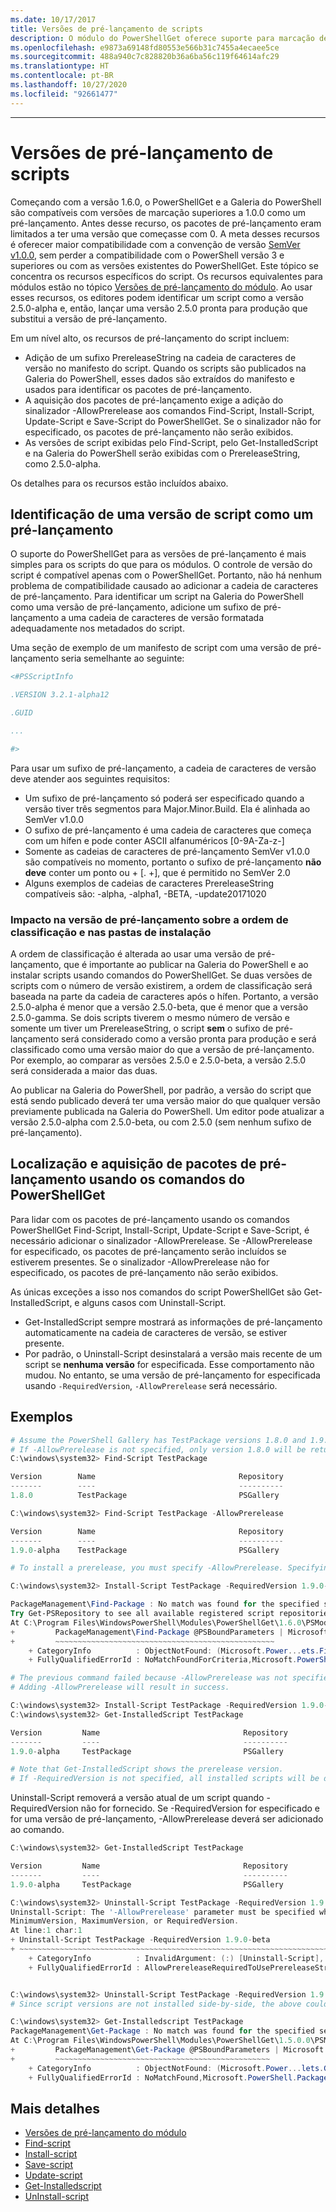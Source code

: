 ```yaml
---
ms.date: 10/17/2017
title: Versões de pré-lançamento de scripts
description: O módulo do PowerShellGet oferece suporte para marcação de scripts com versões superiores à 1.0.0 como um pré-lançamento usando o controle de versão semântico.
ms.openlocfilehash: e9873a69148fd80553e566b31c7455a4ecaee5ce
ms.sourcegitcommit: 488a940c7c828820b36a6ba56c119f64614afc29
ms.translationtype: HT
ms.contentlocale: pt-BR
ms.lasthandoff: 10/27/2020
ms.locfileid: "92661477"
---
```

---
# <a name="prerelease-versions-of-scripts"></a>Versões de pré-lançamento de scripts

Começando com a versão 1.6.0, o PowerShellGet e a Galeria do PowerShell são compatíveis com versões de marcação superiores a 1.0.0 como um pré-lançamento. Antes desse recurso, os pacotes de pré-lançamento eram limitados a ter uma versão que começasse com 0. A meta desses recursos é oferecer maior compatibilidade com a convenção de versão [SemVer v1.0.0](http://semver.org/spec/v1.0.0.html), sem perder a compatibilidade com o PowerShell versão 3 e superiores ou com as versões existentes do PowerShellGet. Este tópico se concentra os recursos específicos do script. Os recursos equivalentes para módulos estão no tópico [Versões de pré-lançamento do módulo](module-prerelease-support.md). Ao usar esses recursos, os editores podem identificar um script como a versão 2.5.0-alpha e, então, lançar uma versão 2.5.0 pronta para produção que substitui a versão de pré-lançamento.

Em um nível alto, os recursos de pré-lançamento do script incluem:

- Adição de um sufixo PrereleaseString na cadeia de caracteres de versão no manifesto do script. Quando os scripts são publicados na Galeria do PowerShell, esses dados são extraídos do manifesto e usados para identificar os pacotes de pré-lançamento.
- A aquisição dos pacotes de pré-lançamento exige a adição do sinalizador -AllowPrerelease aos comandos Find-Script, Install-Script, Update-Script e Save-Script do PowerShellGet. Se o sinalizador não for especificado, os pacotes de pré-lançamento não serão exibidos.
- As versões de script exibidas pelo Find-Script, pelo Get-InstalledScript e na Galeria do PowerShell serão exibidas com o PrereleaseString, como 2.5.0-alpha.

Os detalhes para os recursos estão incluídos abaixo.

## <a name="identifying-a-script-version-as-a-prerelease"></a>Identificação de uma versão de script como um pré-lançamento

O suporte do PowerShellGet para as versões de pré-lançamento é mais simples para os scripts do que para os módulos. O controle de versão do script é compatível apenas com o PowerShellGet. Portanto, não há nenhum problema de compatibilidade causado ao adicionar a cadeia de caracteres de pré-lançamento. Para identificar um script na Galeria do PowerShell como uma versão de pré-lançamento, adicione um sufixo de pré-lançamento a uma cadeia de caracteres de versão formatada adequadamente nos metadados do script.

Uma seção de exemplo de um manifesto de script com uma versão de pré-lançamento seria semelhante ao seguinte:

```powershell
<#PSScriptInfo

.VERSION 3.2.1-alpha12

.GUID

...

#>
```

Para usar um sufixo de pré-lançamento, a cadeia de caracteres de versão deve atender aos seguintes requisitos:

- Um sufixo de pré-lançamento só poderá ser especificado quando a versão tiver três segmentos para Major.Minor.Build.
  Ela é alinhada ao SemVer v1.0.0
- O sufixo de pré-lançamento é uma cadeia de caracteres que começa com um hífen e pode conter ASCII alfanuméricos [0-9A-Za-z-]
- Somente as cadeias de caracteres de pré-lançamento SemVer v1.0.0 são compatíveis no momento, portanto o sufixo de pré-lançamento **não deve** conter um ponto ou + [. +], que é permitido no SemVer 2.0
- Alguns exemplos de cadeias de caracteres PrereleaseString compatíveis são: -alpha, -alpha1, -BETA, -update20171020

### <a name="prerelease-versioning-impact-on-sort-order-and-installation-folders"></a>Impacto na versão de pré-lançamento sobre a ordem de classificação e nas pastas de instalação

A ordem de classificação é alterada ao usar uma versão de pré-lançamento, que é importante ao publicar na Galeria do PowerShell e ao instalar scripts usando comandos do PowerShellGet. Se duas versões de scripts com o número de versão existirem, a ordem de classificação será baseada na parte da cadeia de caracteres após o hífen. Portanto, a versão 2.5.0-alpha é menor que a versão 2.5.0-beta, que é menor que a versão 2.5.0-gamma. Se dois scripts tiverem o mesmo número de versão e somente um tiver um PrereleaseString, o script **sem** o sufixo de pré-lançamento será considerado como a versão pronta para produção e será classificado como uma versão maior do que a versão de pré-lançamento. Por exemplo, ao comparar as versões 2.5.0 e 2.5.0-beta, a versão 2.5.0 será considerada a maior das duas.

Ao publicar na Galeria do PowerShell, por padrão, a versão do script que está sendo publicado deverá ter uma versão maior do que qualquer versão previamente publicada na Galeria do PowerShell. Um editor pode atualizar a versão 2.5.0-alpha com 2.5.0-beta, ou com 2.5.0 (sem nenhum sufixo de pré-lançamento).

## <a name="finding-and-acquiring-prerelease-packages-using-powershellget-commands"></a>Localização e aquisição de pacotes de pré-lançamento usando os comandos do PowerShellGet

Para lidar com os pacotes de pré-lançamento usando os comandos PowerShellGet Find-Script, Install-Script, Update-Script e Save-Script, é necessário adicionar o sinalizador -AllowPrerelease. Se -AllowPrerelease for especificado, os pacotes de pré-lançamento serão incluídos se estiverem presentes. Se o sinalizador -AllowPrerelease não for especificado, os pacotes de pré-lançamento não serão exibidos.

As únicas exceções a isso nos comandos do script PowerShellGet são Get-InstalledScript, e alguns casos com Uninstall-Script.

- Get-InstalledScript sempre mostrará as informações de pré-lançamento automaticamente na cadeia de caracteres de versão, se estiver presente.
- Por padrão, o Uninstall-Script desinstalará a versão mais recente de um script se **nenhuma versão** for especificada. Esse comportamento não mudou. No entanto, se uma versão de pré-lançamento for especificada usando `-RequiredVersion`, `-AllowPrerelease` será necessário.

## <a name="examples"></a>Exemplos

```powershell
# Assume the PowerShell Gallery has TestPackage versions 1.8.0 and 1.9.0-alpha.
# If -AllowPrerelease is not specified, only version 1.8.0 will be returned.
C:\windows\system32> Find-Script TestPackage

Version        Name                                Repository           Description
-------        ----                                ----------           -----------
1.8.0          TestPackage                         PSGallery            Package used to validate changes to the PowerShe...

C:\windows\system32> Find-Script TestPackage -AllowPrerelease

Version        Name                                Repository           Description
-------        ----                                ----------           -----------
1.9.0-alpha    TestPackage                         PSGallery            Package used to validate changes to PowerShe...

# To install a prerelease, you must specify -AllowPrerelease. Specifying a prerelease version string is not sufficient.

C:\windows\system32> Install-Script TestPackage -RequiredVersion 1.9.0-alpha

PackageManagement\Find-Package : No match was found for the specified search criteria and script name 'TestPackage'.
Try Get-PSRepository to see all available registered script repositories.
At C:\Program Files\WindowsPowerShell\Modules\PowerShellGet\1.6.0\PSModule.psm1:1455 char:3
+         PackageManagement\Find-Package @PSBoundParameters | Microsoft ...
+         ~~~~~~~~~~~~~~~~~~~~~~~~~~~~~~~~~~~~~~~~~~~~~~~~~
    + CategoryInfo          : ObjectNotFound: (Microsoft.Power...ets.FindPackage:FindPackage)[Find-Package], Exception
    + FullyQualifiedErrorId : NoMatchFoundForCriteria,Microsoft.PowerShell.PackageManagement.Cmdlets.FindPackage

# The previous command failed because -AllowPrerelease was not specified.
# Adding -AllowPrerelease will result in success.

C:\windows\system32> Install-Script TestPackage -RequiredVersion 1.9.0-alpha -AllowPrerelease
C:\windows\system32> Get-InstalledScript TestPackage

Version         Name                                Repository           Description
-------         ----                                ----------           -----------
1.9.0-alpha     TestPackage                         PSGallery            Package used to validate changes to PowerShe...

# Note that Get-InstalledScript shows the prerelease version.
# If -RequiredVersion is not specified, all installed scripts will be displayed by Get-InstalledScript
```

Uninstall-Script removerá a versão atual de um script quando -RequiredVersion não for fornecido.
Se -RequiredVersion for especificado e for uma versão de pré-lançamento, -AllowPrerelease deverá ser adicionado ao comando.

``` powershell
C:\windows\system32> Get-InstalledScript TestPackage

Version         Name                                Repository           Description
-------         ----                                ----------           -----------
1.9.0-alpha     TestPackage                         PSGallery            Package used to validate changes to PowerShe...

C:\windows\system32> Uninstall-Script TestPackage -RequiredVersion 1.9.0-alpha
Uninstall-Script: The '-AllowPrerelease' parameter must be specified when using the Prerelease string in
MinimumVersion, MaximumVersion, or RequiredVersion.
At line:1 char:1
+ Uninstall-Script TestPackage -RequiredVersion 1.9.0-beta
+ ~~~~~~~~~~~~~~~~~~~~~~~~~~~~~~~~~~~~~~~~~~~~~~~~~~~~~~~~~~~~~~~~~~~~~
    + CategoryInfo          : InvalidArgument: (:) [Uninstall-Script], ArgumentException
    + FullyQualifiedErrorId : AllowPrereleaseRequiredToUsePrereleaseStringInVersion,Uninstall-script


C:\windows\system32> Uninstall-Script TestPackage -RequiredVersion 1.9.0-alpha -AllowPrerelease
# Since script versions are not installed side-by-side, the above could be simply "Uninstall-Script TestPackage"

C:\windows\system32> Get-Installedscript TestPackage
PackageManagement\Get-Package : No match was found for the specified search criteria and script names 'testpackage'.
At C:\Program Files\WindowsPowerShell\Modules\PowerShellGet\1.5.0.0\PSModule.psm1:4088 char:9
+         PackageManagement\Get-Package @PSBoundParameters | Microsoft. ...
+         ~~~~~~~~~~~~~~~~~~~~~~~~~~~~~~~~~~~~~~~~~~~~~~~~
    + CategoryInfo          : ObjectNotFound: (Microsoft.Power...lets.GetPackage:GetPackage) [Get-Package], Exception
    + FullyQualifiedErrorId : NoMatchFound,Microsoft.PowerShell.PackageManagement.Cmdlets.GetPackage
```

## <a name="more-details"></a>Mais detalhes

- [Versões de pré-lançamento do módulo](module-prerelease-support.md)
- [Find-script](/powershell/module/powershellget/find-script)
- [Install-script](/powershell/module/powershellget/install-script)
- [Save-script](/powershell/module/powershellget/save-script)
- [Update-script](/powershell/module/powershellget/update-script)
- [Get-Installedscript](/powershell/module/powershellget/get-installedscript)
- [UnInstall-script](/powershell/module/powershellget/uninstall-script)
